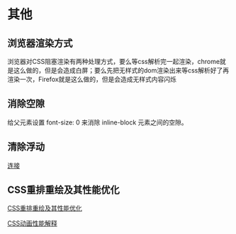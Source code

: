 # 其他

## 浏览器渲染方式

浏览器对CSS阻塞渲染有两种处理方式，要么等css解析完一起渲染，chrome就是这么做的，但是会造成白屏；要么先把无样式的dom渲染出来等css解析好了再渲染一次，Firefox就是这么做的，但是会造成无样式内容闪烁

## 消除空隙

给父元素设置 font-size: 0 来消除 inline-block 元素之间的空隙。

## 清除浮动

[连接](https://www.jianshu.com/p/09bd5873bed4)

## CSS重排重绘及其性能优化

[CSS重排重绘及其性能优化](https://segmentfault.com/a/1190000000490328#articleHeader10)

[CSS动画性能解释](https://github.com/ccforward/cc/issues/42)